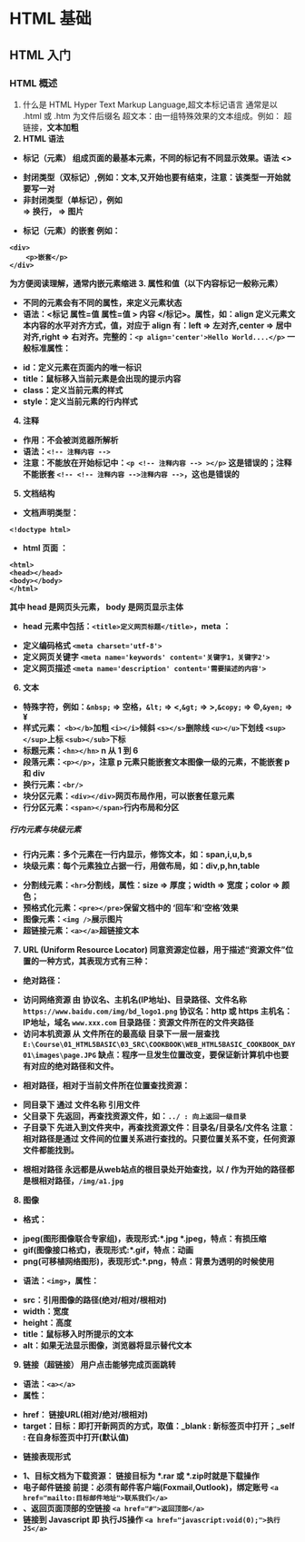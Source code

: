 # HTML 基础

## HTML 入门

### HTML 概述

1. 什么是 HTML
Hyper Text Markup Language,超文本标记语言
通常是以  .html 或  .htm 为文件后缀名
超文本：由一组特殊效果的文本组成。例如：<a> 超链接，<b>文本加粗
2. HTML 语法
* 标记（元素）
组成页面的最基本元素，不同的标记有不同显示效果。语法  <> 
- 封闭类型（双标记）,例如：<b>文本</b>,又开始也要有结束，注意：该类型一开始就要写一对
- 非封闭类型（单标记），例如  <br/> => 换行，<img /> => 图片
* 标记（元素）的嵌套
例如：
```
<div>
	<p>嵌套</p>
</div>
```
为方便阅读理解，通常内嵌元素缩进
3. 属性和值（以下内容标记一般称元素）
* 不同的元素会有不同的属性，来定义元素状态
* 语法：<标记  属性=值  属性=值 > 内容   </标记>。属性，如：align 定义元素文本内容的水平对齐方式，值，对应于 align 有：left => 左对齐,center => 居中对齐,right => 右对齐。完整的：`<p align='center'>Hello World....</p>`
一般标准属性： 
- id：定义元素在页面内的唯一标识
- title：鼠标移入当前元素是会出现的提示内容
- class：定义当前元素的样式
- style：定义当前元素的行内样式
4. 注释
* 作用：不会被浏览器所解析
* 语法：`<!-- 注释内容 -->`
* 注意：不能放在开始标记中：`<p <!-- 注释内容 --> ></p>` 这是错误的；注释不能嵌套 `<!-- <!-- 注释内容 -->注释内容 -->`，这也是错误的
5. 文档结构
* 文档声明类型：
```
<!doctype html>
```
* html 页面  ：
```
<html>
<head></head>
<body></body>
</html>
```
其中 head 是网页头元素， body 是网页显示主体
* head 元素中包括：`<title>定义网页标题</title>`，meta ：
- 定义编码格式 `<meta charset='utf-8'>` 
- 定义网页关键字	`<meta name='keywords' content='关键字1，关键字2'>`
- 定义网页描述 `<meta name='description' content='需要描述的内容'>`
6. 文本
* 特殊字符，例如：`&nbsp;` => 空格，`&lt;` => <,`&gt;` => >,`&copy;` => ©,`&yen;` => ¥
* 样式元素：
`<b></b>`加粗
`<i></i>`倾斜
`<s></s>`删除线
`<u></u>`下划线
`<sup></sup>`上标
`<sub></sub>`下标
* 标题元素：`<hn></hn>` n 从 1 到 6 
* 段落元素：`<p></p>`，注意 p 元素只能嵌套文本图像一级的元素，不能嵌套 p 和  div
* 换行元素：`<br/>`
* 块分区元素：`<div></div>`网页布局作用，可以嵌套任意元素
* 行分区元素：`<span></span>`行内布局和分区
##### 行内元素与块级元素
- 行内元素：多个元素在一行内显示，修饰文本，如：span,i,u,b,s
- 块级元素：每个元素独立占据一行，用做布局，如：div,p,hn,table
* 分割线元素：`<hr>`分割线，属性：size => 厚度；width => 宽度；color => 颜色；
* 预格式化元素：`<pre></pre>`保留文档中的 ‘回车’和‘空格’效果 
* 图像元素：`<img />`展示图片
* 超链接元素：`<a></a>`超链接文本
7. URL (Uniform Resource Locator)
同意资源定位器，用于描述“资源文件”位置的一种方式，其表现方式有三种：
* 绝对路径：
- 访问网络资源
由 协议名、主机名(IP地址)、目录路径、文件名称
`https://www.baidu.com/img/bd_logo1.png`
协议名：http 或 https
主机名：IP地址，域名
`www.xxx.com`
目录路径：资源文件所在的文件夹路径
- 访问本机资源
 从 文件所在的最高级 目录下一层一层查找
`E:\Course\01_HTML5BASIC\03_SRC\COOKBOOK\WEB_HTML5BASIC_COOKBOOK_DAY01\images\page.JPG`
缺点：程序一旦发生位置改变，要保证新计算机中也要有对应的绝对路径和文件。
* 相对路径，相对于当前文件所在位置查找资源：
- 同目录下
         通过 文件名称 引用文件
- 父目录下
           先返回，再查找资源文件，如：`../ : 向上返回一级目录`
- 子目录下
           先进入到文件夹中，再查找资源文件：目录名/目录名/文件名
注意：相对路径是通过 文件间的位置关系进行查找的。只要位置关系不变，任何资源文件都能找到。
* 根相对路径
永远都是从web站点的根目录处开始查找，以 / 作为开始的路径都是根相对路径，`/img/a1.jpg`
8. 图像
* 格式：
- jpeg(图形图像联合专家组)，表现形式:*.jpg  *.jpeg，特点：有损压缩	
- gif(图像接口格式)，表现形式:*.gif，特点：动画
- png(可移植网络图形)，表现形式:*.png，特点：背景为透明的时候使用
* 语法：`<img>`，属性：
- src：引用图像的路径(绝对/相对/根相对)
- width：宽度
- height：高度
- title：鼠标移入时所提示的文本
- alt：如果无法显示图像，浏览器将显示替代文本
9. 链接（超链接）
用户点击能够完成页面跳转
* 语法：`<a></a>`
* 属性：
- href： 链接URL(相对/绝对/根相对)
- target：目标：即打开新网页的方式，取值：_blank : 新标签页中打开；_self : 在自身标签页中打开(默认值)
* 链接表现形式
- 1、目标文档为下载资源：
	链接目标为 *.rar 或 *.zip时就是下载操作
- 电子邮件链接
	前提：必须有邮件客户端(Foxmail,Outlook)，绑定账号
	`<a href="mailto:目标邮件地址">联系我们</a>`
- 、返回页面顶部的空链接
	`<a href="#">返回顶部</a>`
- 链接到 Javascript
  	即 执行JS操作
    `<a href="javascript:void(0);">执行JS</a>`
